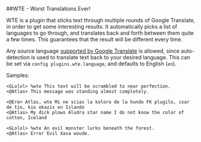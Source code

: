 ##WTE - Worst Translations Ever! 

WTE is a plugin that sticks text through multiple rounds of Google Translate, in order to get
some interesting results. It automatically picks a list of languages to go through, and translates
back and forth between them quite a few times. This guarantees that the result will be different
every time.

Any source language [supported by Google Translate](https://translate.google.com/about/intl/en_ALL/#supportedLangs)
is allowed, since auto-detection is used to translate text back to your desired language. This can be set via `config plugins.wte.language`, and defaults to English (`en`).

Samples:

```
<GLolol> %wte This text will be scrambled to near perfection.
<@Atlas> This message was standing almost completely.
```

```
<@Ere> Atlas, wte Mi ne scias la koloro de la hundo FK plugilo, cxar de tio, kio okazis en Islando
<@Atlas> My dick plows Aludra star name I do not know the color of cotton, Iceland
```

```
<GLolol> %wte An evil monster lurks beneath the forest.
<@Atlas> Error Evil Xasa woude.
```
